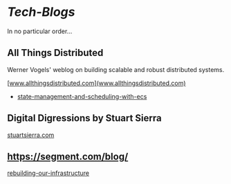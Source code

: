 # _Tech-Blogs_
In no particular order...


## All Things Distributed
Werner Vogels' weblog on building scalable and robust distributed systems.

[www.allthingsdistributed.com](www.allthingsdistributed.com)

* [state-management-and-scheduling-with-ecs](www.allthingsdistributed.com/2015/04/state-management-and-scheduling-with-ecs.html)


## Digital Digressions by Stuart Sierra
[stuartsierra.com](stuartsierra.com/2015)


## https://segment.com/blog/
[rebuilding-our-infrastructure](https://segment.com/blog/rebuilding-our-infrastructure/)


